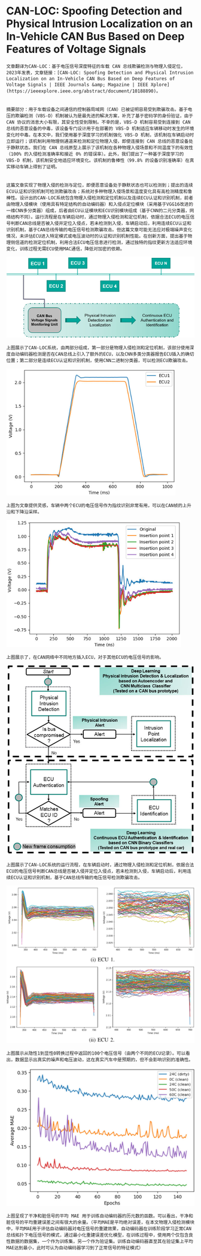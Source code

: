 # CAN-LOC: Spoofing Detection and Physical Intrusion Localization on an In-Vehicle CAN Bus Based on Deep Features of Voltage Signals


    文章翻译为CAN-LOC：基于电压信号深度特征的车载 CAN 总线欺骗检测与物理入侵定位，2023年发表，文章链接：[CAN-LOC: Spoofing Detection and Physical Intrusion Localization on an In-Vehicle CAN Bus Based on Deep Features of Voltage Signals | IEEE Journals &amp; Magazine | IEEE Xplore](https://ieeexplore.ieee.org/abstract/document/10188890)。


    摘要部分：用于车载设备之间通信的控制器局域网（CAN）已被证明容易受到欺骗攻击。基于电压的欺骗检测（VBS-D）机制被认为是最先进的解决方案，补充了基于密码学的身份验证，由于 CAN 协议的消息大小有限，其安全性受到限制。不幸的是，VBS-D 机制容易受到连接到 CAN 总线的恶意设备的中毒，该设备专门设计用于在部署的 VBS-D 机制适应车辆移动时发生的环境变化时中毒。在本文中，我们使用基于深度学习的机制强化 VBS-D 机制，该机制在车辆启动时立即运行；该机制利用物理侧通道来检测和定位物理入侵，即使连接到 CAN 总线的恶意设备处于静默状态。我们在 CAN 总线原型上展示了该机制在各种物理入侵场景和不同温度下的有效性（100% 的入侵检测准确率和接近 0% 的错误率）。此外，我们提出了一种基于深度学习的 VBS-D 机制，该机制安全地适应环境变化。该机制的鲁棒性（99.8% 的设备识别准确率）在真实移动车辆上得到了证明。


    这篇文章实现了物理入侵的检测与定位，即便恶意设备处于静默状态也可以检测到；提出的连续ECU认证和识别机制可检测欺骗攻击；系统对多种物理入侵场景和温度变化具有高检测精度和鲁棒性。设计出的CAN-LOC系统包含物理入侵检测和定位机制以及连续ECU认证和识别机制，前者由物理入侵模块（使用具有特定结构的自动编码器）和入侵点定位模块（采用基于VGG16改进的一维CNN多分类器）组成，后者由ECU认证模块和ECU识别模块组成（基于CNN的二元分类器，网络结构不同）。运行流程是在车辆启动时，通过物理入侵检测和定位机制，依据合法ECU的电压信号判断CAN总线是否被入侵并定位入侵点，若未检测到入侵，车辆启动后，利用连续ECU认证和识别机制，基于CAN总线传输的电压信号检测欺骗攻击。但这篇文章可能无法应对极端噪声变化情况，未评估ECU进入特定模式或电压波动时的认证和识别机制性能。在创新方面，提出基于物理侧信道的检测定位机制，利用合法ECU电压信息进行检测，通过独特的指纹更新方法适应环境变化，训练过程无需ECU使用MAC通信，降低对加密的依赖。


![1740981292767](image/笔记/1740981292767.png)

    上图展示了CAN-LOC系统，由两部分组成，第一部分是物理入侵检测和定位机制，该部分使用深度自动编码器检测是否在CAN总线上引入了额外的ECU，以及CNN多类分类器报告ECU插入的确切位置；第二部分是连续ECU认证和识别机制，使用CNN二进制分类器，可以检测ECU欺骗攻击。

![1740981542138](image/笔记/1740981542138.png)

    上图为文章提供灵感，车辆中两个ECU的电压信号作为指纹识别非常有用，可以在CAN帧的上升沿和下降沿采样。

![1740981657455](image/笔记/1740981657455.png)

    上图展示了，在CAN网络中不同地方插入ECU，对于其他ECU的电压信号的影响。

![1740981771217](image/笔记/1740981771217.png)

    上图展示了CAN-LOC系统的运行流程，在车辆启动时，通过物理入侵检测和定位机制，依据合法ECU的电压信号判断CAN总线是否被入侵并定位入侵点，若未检测到入侵，车辆启动后，利用连续ECU认证和识别机制，基于CAN总线传输的电压信号检测欺骗攻击。

![1740981950997](image/笔记/1740981950997.png)

    上图展示从隐性1到显性0转换过程中返回的100个电压信号（由两个不同的ECU记录）。可以看出，数据显示出真实的噪声和电压波动，这在真实汽车中是预期的，但不会影响识别的准确性。

![1740982202167](image/笔记/1740982202167.png)

    上图呈现了干净和脏信号的平均 MAE 用于训练自动编码器的历元数的函数。可以看出，干净和脏信号的平均重建误差之间有很大的余量。（平均MAE是平均绝对误差，在本文物理入侵检测模块中，平均MAE用于评估自动编码器对电压信号的重建效果，自动编码器在训练阶段学习正常CAN总线拓扑下电压信号的模式，通过最小化重建误差优化模型，在训练过程中，使用两个仅包含良性数据的数据集，一个作为训练集，另一个作为验证集。训练自动编码器直至其在验证集上平均MAE达到最小，此时可认为自动编码器学习到了正常信号的特征模式）
